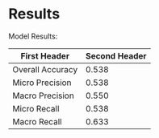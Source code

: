 # Results

Model Results:

First Header  | Second Header
------------- | -------------
Overall Accuracy  | 0.538
Micro Precision   | 0.538
Macro Precision   | 0.550
Micro Recall      | 0.538
Macro Recall      | 0.633


